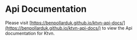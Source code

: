 ﻿# Api Documentation

Please visit [https://benpollarduk.github.io/ktvn-api-docs/](https://benpollarduk.github.io/ktvn-api-docs/) to view the Api documentation for Ktvn.
